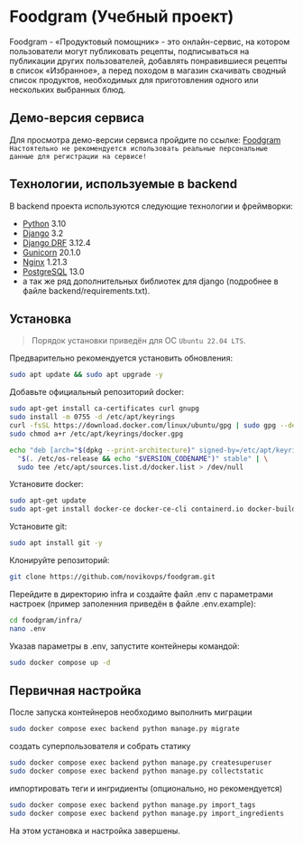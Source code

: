 # Foodgram (Учебный проект)

Foodgram - «Продуктовый помощник» - это онлайн-сервис, на котором пользователи могут публиковать рецепты, подписываться на публикации других пользователей, добавлять понравившиеся рецепты в список «Избранное», а перед походом в магазин скачивать сводный список продуктов, необходимых для приготовления одного или нескольких выбранных блюд.

## Демо-версия сервиса
Для просмотра демо-версии сервиса пройдите по ссылке: [Foodgram]
`Настоятельно не рекомендуется использовать реальные персональные данные для регистрации на сервисе!`

## Технологии, используемые в backend
В backend проекта используются следующие технологии и фреймворки:
- [Python] 3.10
- [Django] 3.2
- [Django DRF] 3.12.4
- [Gunicorn] 20.1.0
- [Nginx] 1.21.3
- [PostgreSQL] 13.0
- а так же ряд дополнительных библиотек для django (подробнее в файле backend/requirements.txt).


## Установка
> Порядок установки приведён для ОС `Ubuntu 22.04 LTS`.

Предварительно рекомендуется установить обновления:
```sh
sudo apt update && sudo apt upgrade -y
```
Добавьте официальный репозиторий docker:
```sh
sudo apt-get install ca-certificates curl gnupg
sudo install -m 0755 -d /etc/apt/keyrings
curl -fsSL https://download.docker.com/linux/ubuntu/gpg | sudo gpg --dearmor -o /etc/apt/keyrings/docker.gpg
sudo chmod a+r /etc/apt/keyrings/docker.gpg

echo "deb [arch="$(dpkg --print-architecture)" signed-by=/etc/apt/keyrings/docker.gpg] https://download.docker.com/linux/ubuntu \
  "$(. /etc/os-release && echo "$VERSION_CODENAME")" stable" | \
  sudo tee /etc/apt/sources.list.d/docker.list > /dev/null
```
Установите docker:
```sh
sudo apt-get update
sudo apt-get install docker-ce docker-ce-cli containerd.io docker-buildx-plugin docker-compose-plugin -y
```
Установите git:
```sh
sudo apt install git -y
```
Клонируйте репозиторий:
```sh
git clone https://github.com/novikovps/foodgram.git
```
Перейдите в директорию infra и создайте файл .env с параметрами настроек (пример заполенния приведён в файле .env.example):
```sh
cd foodgram/infra/
nano .env
```
Указав параметры в .env, запустите контейнеры командой:
```sh
sudo docker compose up -d
```
## Первичная настройка

После запуска контейнеров необходимо выполнить миграции
```sh
sudo docker compose exec backend python manage.py migrate
```
создать суперпользователя и собрать статику
```sh
sudo docker compose exec backend python manage.py createsuperuser
sudo docker compose exec backend python manage.py collectstatic
```
импортировать теги и ингридиенты (опционально, но рекомендуется)
```sh
sudo docker compose exec backend python manage.py import_tags
sudo docker compose exec backend python manage.py import_ingredients
```
На этом установка и настройка завершены.

[Python]: <https://www.python.org>
[Django]: <https://www.djangoproject.com>
[Django DRF]: <https://www.django-rest-framework.org>
[Gunicorn]: <https://gunicorn.org>
[Nginx]: <https://www.nginx.com>
[PostgreSQL]: <https://www.postgresql.org>
[Foodgram]: <https://foodgram.notformprod.ru>
